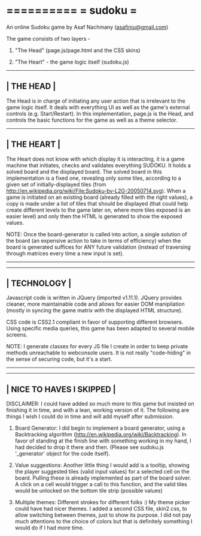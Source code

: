 ==========
= sudoku =
==========

An online Sudoku game by Asaf Nachmany (asafiniu@gmail.com)

The game consists of two layers -

1. "The Head" (page.js/page.html and the CSS skins)

2. "The Heart" - the game logic itself (sudoku.js)

------------
| THE HEAD |
------------
The Head is in charge of initiating any user action that is irrelevant to the game logic itself. It deals with everything UI as well as the game's external controls (e.g. Start/Restart).
In this implementation, page.js is the Head, and controls the basic functions for the game as well as a theme selector.

-------------
| THE HEART |
-------------
The Heart does not know with which display it is interacting, it is a game machine that initiates, checks and validates everything SUDOKU.
It holds a solved board and the displayed board.
The solved board in this implementation is a fixed one, revealing only some tiles, according to a given set of initially-displayed tiles (from http://en.wikipedia.org/wiki/File:Sudoku-by-L2G-20050714.svg).
When a game is initiated on an existing board (already filled with the right values), a copy is made under a list of tiles that should be displayed (that could help create different levels to the game later on, where more tiles exposed is an easier level) and only then the HTML is generated to show the exposed values.

NOTE: Once the board-generator is called into action, a single solution of the board (an expensive action to take in terms of efficiency) when the board is generated suffices for ANY future validation (instead of traversing through matrices every time a new input is set).

------------------------------------------------------------------------------------

--------------
| TECHNOLOGY |
--------------
Javascript code is written in JQuery (imported v1.11.1).
JQuery provides cleaner, more maintainable code and allows for easier DOM manipilation (mostly in syncing the game matrix with the displayed HTML structure).

CSS code is CSS2.1 compliant in favor of supporting different browsers.
Using specific media queries, this game has been adapted to several mobile screens.

NOTE: I generate classes for every JS file I create in order to keep private methods unreachable to webconsole users. It is not really "code-hiding" in the sense of securing code, but it's a start.

------------------------------------------------------------------------------------

---------------------------
| NICE TO HAVES I SKIPPED |
---------------------------
DISCLAIMER: I could have added so much more to this game but insisted on finishing it in time, and with a lean, working version of it. The following are things I wish I could do in time and will add myself after submission.

1. Board Generator:
    I did begin to implement a board generator, using a Backtracking algorithm (http://en.wikipedia.org/wiki/Backtracking). In favor of standing at the finish line with something working in my hand, I had decided to drop it there and then. (Please see sudoku.js '_generator' object for the code itself).

2. Value suggestions:
    Another little thing I would add is a tooltip, showing the player suggested tiles (valid input values) for a selected cell on the board. Pulling these is already implemented as part of the board solver. A click on a cell would trigger a call to this function, and the valid tiles would be unlocked on the bottom tile strip (possible values)

3. Multiple themes:
     Different strokes for different folks :)
     My theme picker could have had nicer themes. I added a second CSS file, skin2.css, to allow switching between themes, just to show its purpose.
     I did not pay much attentions to the choice of colors but that is definitely something I would do if I had more time.